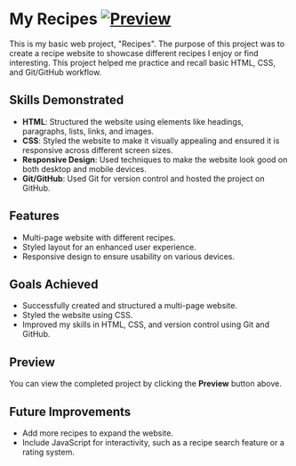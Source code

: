 # My Recipes                                                [![Preview](https://img.shields.io/badge/🔗-Preview-%2325D366?style=for-the-badge)](https://nikashlamsal.github.io/My--recipes/)

This is my basic web project, "Recipes". The purpose of this project was to create a recipe website to showcase different recipes I enjoy or find interesting. This project helped me practice and recall basic HTML, CSS, and Git/GitHub workflow.

## Skills Demonstrated
- **HTML**: Structured the website using elements like headings, paragraphs, lists, links, and images.
- **CSS**: Styled the website to make it visually appealing and ensured it is responsive across different screen sizes.
- **Responsive Design**: Used techniques to make the website look good on both desktop and mobile devices.
- **Git/GitHub**: Used Git for version control and hosted the project on GitHub.

## Features
- Multi-page website with different recipes.
- Styled layout for an enhanced user experience.
- Responsive design to ensure usability on various devices.

## Goals Achieved
- Successfully created and structured a multi-page website.
- Styled the website using CSS.
- Improved my skills in HTML, CSS, and version control using Git and GitHub.

## Preview
You can view the completed project by clicking the **Preview** button above.

## Future Improvements
- Add more recipes to expand the website.
- Include JavaScript for interactivity, such as a recipe search feature or a rating system.
